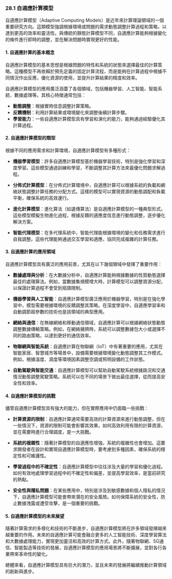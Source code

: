 ### **28.1 自適應計算模型**

自適應計算模型（Adaptive Computing Models）是近年來計算理論領域的一個重要研究方向。這類模型強調根據環境或問題的需求動態調整計算過程和策略，以達到更高的效率和靈活性。與傳統的靜態計算模型不同，自適應計算能夠根據變化的條件進行即時的調整，並在解決問題時實現更好的性能。

#### **1. 自適應計算的基本概念**

自適應計算模型的基本思想是根據問題的特性和系統的狀態來選擇最佳的計算策略。這種模型不再依賴於預先定義的固定計算流程，而是能夠在計算過程中根據不同情況作出反應，優化資源的使用，並提升計算結果的精度和效率。

自適應計算模型的應用廣泛涵蓋了各個領域，包括機器學習、人工智能、智能系統、數據處理等。其核心特徵通常包括：
- **動態調整**：根據實時信息調整計算策略。
- **反饋機制**：利用計算結果或環境變化來調整後續計算步驟。
- **學習能力**：一些自適應計算模型具有學習和演化的能力，能夠通過經驗優化其計算過程。

#### **2. 自適應計算模型的類型**

根據不同的應用需求和計算環境，自適應計算模型有多種形式：

- **機器學習模型**：許多自適應計算模型基於機器學習技術，特別是強化學習和深度學習。這些模型通過訓練和學習，不斷調整其計算方法來最優化問題求解過程。
  
- **分佈式計算模型**：在分佈式計算環境中，自適應計算可以根據系統的負載和網絡狀態調整計算任務的分配方式。這樣的模型可以實現資源的動態調配和負載平衡，確保系統的高效運行。

- **進化計算模型**：進化算法（如遺傳算法）是自適應計算模型的一種典型形式。這些模型模擬生物進化過程，根據反饋的適應度信息進行動態調整，逐步優化解決方案。

- **智能代理模型**：在多代理系統中，智能代理能根據環境的變化和任務需求進行自我調整。這些代理能夠通過交互學習和適應，協同完成複雜的計算任務。

#### **3. 自適應計算的應用領域**

自適應計算模型具有廣泛的應用前景，尤其在以下幾個領域中發揮了重要作用：

- **數據處理與分析**：在大數據分析中，自適應計算能夠根據數據的性質動態選擇最佳的處理算法。例如，當數據集規模增大時，計算模型可以調整資源分配，以保證計算過程不會受到瓶頸限制。

- **機器學習與人工智能**：自適應計算模型廣泛應用於機器學習，特別是在強化學習中，模型需要根據環境的反饋調整其策略。在深度學習中，自適應學習率和自動調節超參數的技術也是該領域的典型應用。

- **網絡與通信**：在無線網絡和移動通信領域，自適應計算可以根據網絡狀態動態調整數據傳輸策略。例如，在網絡擁擠時，系統可以調整數據包大小或選擇不同的路由策略，以達到更好的通信效率。

- **物聯網與智能系統**：自適應計算在物聯網（IoT）中有著重要的應用，尤其在智能家居、智慧城市等場景中，設備需要根據環境變化動態調整其工作模式。例如，根據溫度、濕度等環境因素調整空調或照明設備的工作狀態。

- **自動駕駛與智能交通**：自適應計算模型可以幫助自動駕駛系統根據路況和交通情況動態調整駕駛策略。系統可以在不同的場景下做出最佳選擇，從而提高安全性和效率。

#### **4. 自適應計算模型的挑戰**

儘管自適應計算模型具有強大的能力，但在實際應用中仍面臨一些挑戰：

- **計算資源的限制**：自適應計算通常需要高效的計算資源來進行動態調整，但在一些情況下，資源的限制可能會影響其效果。如何高效利用有限的計算資源，並在需要時進行合理調度，是一大挑戰。

- **系統的複雜性**：隨著計算模型的自適應性增強，系統的複雜性也會增加。這要求開發者在設計和實現自適應計算模型時，要考慮到多種因素，確保系統的穩定性和可維護性。

- **學習過程中的不確定性**：自適應計算模型中往往涉及大量的學習和優化過程。如何有效地處理學習過程中的不確定性和偏差，並提高學習效率，是當前研究的熱點。

- **安全性與隱私問題**：在某些應用中，特別是涉及到敏感數據和個人隱私的情況下，自適應計算模型可能會帶來潛在的安全風險。如何保障系統的安全性，防止數據洩露或遭受攻擊，是一個重要的挑戰。

#### **5. 自適應計算模型的未來展望**

隨著計算需求的多樣化和技術的不斷進步，自適應計算模型將在許多領域發揮越來越重要的作用。未來的自適應計算可能會融合更多的人工智能技術、深度學習算法和大數據處理能力，實現更加靈活和高效的計算方式。此外，隨著物聯網、5G通信、智能製造等技術的發展，自適應計算模型的應用場景將不斷擴展，並對各行各業帶來革命性的變化。

總體來看，自適應計算模型具有巨大的潛力，並且未來的發展將繼續推動計算領域的創新與進步。